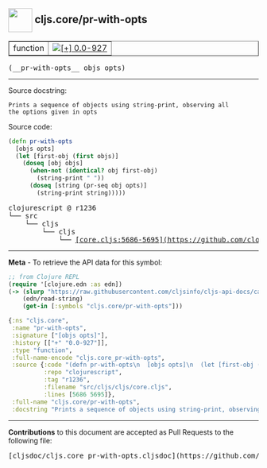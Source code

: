 ## <img width="48px" valign="middle" src="http://i.imgur.com/Hi20huC.png"> cljs.core/pr-with-opts

 <table border="1">
<tr>

<td>function</td>
<td><a href="https://github.com/cljsinfo/cljs-api-docs/tree/0.0-927"><img valign="middle" alt="[+] 0.0-927" src="https://img.shields.io/badge/+-0.0--927-lightgrey.svg"></a> </td>
</tr>
</table>

 <samp>
(__pr-with-opts__ objs opts)<br>
</samp>

---




Source docstring:

```
Prints a sequence of objects using string-print, observing all
the options given in opts
```

Source code:

```clj
(defn pr-with-opts
  [objs opts]
  (let [first-obj (first objs)]
    (doseq [obj objs]
      (when-not (identical? obj first-obj)
        (string-print " "))
      (doseq [string (pr-seq obj opts)]
        (string-print string)))))
```

 <pre>
clojurescript @ r1236
└── src
    └── cljs
        └── cljs
            └── <ins>[core.cljs:5686-5695](https://github.com/clojure/clojurescript/blob/r1236/src/cljs/cljs/core.cljs#L5686-L5695)</ins>
</pre>


---

__Meta__ - To retrieve the API data for this symbol:

```clj
;; from Clojure REPL
(require '[clojure.edn :as edn])
(-> (slurp "https://raw.githubusercontent.com/cljsinfo/cljs-api-docs/catalog/cljs-api.edn")
    (edn/read-string)
    (get-in [:symbols "cljs.core/pr-with-opts"]))
```

```clj
{:ns "cljs.core",
 :name "pr-with-opts",
 :signature ["[objs opts]"],
 :history [["+" "0.0-927"]],
 :type "function",
 :full-name-encode "cljs.core_pr-with-opts",
 :source {:code "(defn pr-with-opts\n  [objs opts]\n  (let [first-obj (first objs)]\n    (doseq [obj objs]\n      (when-not (identical? obj first-obj)\n        (string-print \" \"))\n      (doseq [string (pr-seq obj opts)]\n        (string-print string)))))",
          :repo "clojurescript",
          :tag "r1236",
          :filename "src/cljs/cljs/core.cljs",
          :lines [5686 5695]},
 :full-name "cljs.core/pr-with-opts",
 :docstring "Prints a sequence of objects using string-print, observing all\nthe options given in opts"}

```

---

__Contributions__ to this document are accepted as Pull Requests to the following file:

 <pre>
[cljsdoc/cljs.core_pr-with-opts.cljsdoc](https://github.com/cljsinfo/cljs-api-docs/blob/master/cljsdoc/cljs.core_pr-with-opts.cljsdoc)
</pre>

